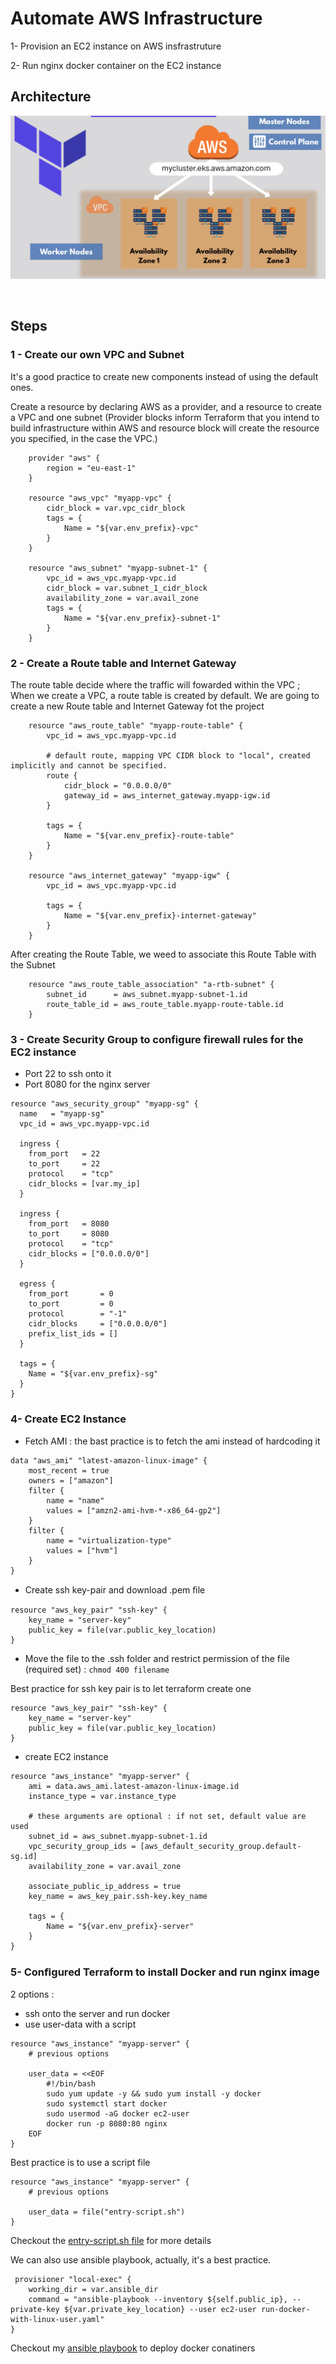 # Automate AWS Infrastructure 

1- Provision an EC2 instance on AWS insfrastruture 

2- Run nginx docker container on the EC2 instance 

## Architecture 
![Image](/images/archi.png)

<br>

## Steps 

### 1 - Create our own VPC and Subnet 

It's a good practice to create new components instead of using the default ones. 

Create a resource by declaring AWS as a provider, and a resource to create a VPC and one subnet (Provider blocks inform Terraform that you intend to build infrastructure within AWS and resource block will create the resource you specified, in the case the VPC.)

```
    provider "aws" {
        region = "eu-east-1"
    }

    resource "aws_vpc" "myapp-vpc" {
        cidr_block = var.vpc_cidr_block
        tags = {
            Name = "${var.env_prefix}-vpc"
        }
    }

    resource "aws_subnet" "myapp-subnet-1" {
        vpc_id = aws_vpc.myapp-vpc.id
        cidr_block = var.subnet_1_cidr_block
        availability_zone = var.avail_zone
        tags = {
            Name = "${var.env_prefix}-subnet-1"
        }
    }

```
### 2 - Create a Route table and Internet Gateway
The route table decide where the traffic will fowarded within the VPC ; When we create a VPC, a route table is created by default. 
We are going to create a new Route table and Internet Gateway fot the project 

```
    resource "aws_route_table" "myapp-route-table" {
        vpc_id = aws_vpc.myapp-vpc.id

        # default route, mapping VPC CIDR block to "local", created implicitly and cannot be specified.
        route {
            cidr_block = "0.0.0.0/0"
            gateway_id = aws_internet_gateway.myapp-igw.id
        }

        tags = {
            Name = "${var.env_prefix}-route-table"
        }
    }

    resource "aws_internet_gateway" "myapp-igw" {
        vpc_id = aws_vpc.myapp-vpc.id
        
        tags = {
            Name = "${var.env_prefix}-internet-gateway"
        }
    }
```

After creating the Route Table, we weed to associate this Route Table with the Subnet

```
    resource "aws_route_table_association" "a-rtb-subnet" {
        subnet_id      = aws_subnet.myapp-subnet-1.id
        route_table_id = aws_route_table.myapp-route-table.id
    }
```

### 3 - Create Security Group to configure firewall rules for the EC2 instance
- Port 22 to ssh onto it 
- Port 8080 for the nginx server

```
resource "aws_security_group" "myapp-sg" {
  name   = "myapp-sg"
  vpc_id = aws_vpc.myapp-vpc.id

  ingress {
    from_port   = 22
    to_port     = 22
    protocol    = "tcp"
    cidr_blocks = [var.my_ip]
  }

  ingress {
    from_port   = 8080
    to_port     = 8080
    protocol    = "tcp"
    cidr_blocks = ["0.0.0.0/0"]
  }

  egress {
    from_port       = 0
    to_port         = 0
    protocol        = "-1"
    cidr_blocks     = ["0.0.0.0/0"]
    prefix_list_ids = []
  }

  tags = {
    Name = "${var.env_prefix}-sg"
  }
}

```

### 4- Create EC2 Instance
- Fetch AMI : the bast practice is to fetch the ami instead of hardcoding it 

```
data "aws_ami" "latest-amazon-linux-image" {
    most_recent = true
    owners = ["amazon"]
    filter {
        name = "name"
        values = ["amzn2-ami-hvm-*-x86_64-gp2"]
    }
    filter {
        name = "virtualization-type"
        values = ["hvm"]
    }
}

```
- Create ssh key-pair and download .pem ﬁle
```
resource "aws_key_pair" "ssh-key" {
    key_name = "server-key"
    public_key = file(var.public_key_location)
}
```

- Move the file to the .ssh folder and restrict permission of the file (required set) : `chmod 400 filename`

Best practice for ssh key pair is to let terraform create one

```
resource "aws_key_pair" "ssh-key" {
    key_name = "server-key"
    public_key = file(var.public_key_location)
}
```
- create EC2 instance

```
resource "aws_instance" "myapp-server" {
    ami = data.aws_ami.latest-amazon-linux-image.id
    instance_type = var.instance_type

    # these arguments are optional : if not set, default value are used
    subnet_id = aws_subnet.myapp-subnet-1.id
    vpc_security_group_ids = [aws_default_security_group.default-sg.id]
    availability_zone = var.avail_zone

    associate_public_ip_address = true
    key_name = aws_key_pair.ssh-key.key_name

    tags = {
        Name = "${var.env_prefix}-server"
    }
}
```

### 5- Conﬁgured Terraform to install Docker and run nginx image
2 options :
- ssh onto the server and run docker 
- use user-data with a script 

```
resource "aws_instance" "myapp-server" {
    # previous options 

    user_data = <<EOF
        #!/bin/bash
        sudo yum update -y && sudo yum install -y docker
        sudo systemctl start docker 
        sudo usermod -aG docker ec2-user
        docker run -p 8080:80 nginx
    EOF
}
```
Best practice is to use a script file 

```
resource "aws_instance" "myapp-server" {
    # previous options 

    user_data = file("entry-script.sh")
}
```

Checkout the [entry-script.sh file](https://github.com/hotiaDiallo/terraform-playground/blob/deploy-to-ec2/entry-script.sh) for more details

We can also use ansible playbook, actually, it's a best practice. 

```
 provisioner "local-exec" {
    working_dir = var.ansible_dir
    command = "ansible-playbook --inventory ${self.public_ip}, --private-key ${var.private_key_location} --user ec2-user run-docker-with-linux-user.yaml"
}
```

Checkout my [ansible playbook](https://github.com/hotiaDiallo/ansible-hands-on/tree/main/run-docker) to deploy docker conatiners



